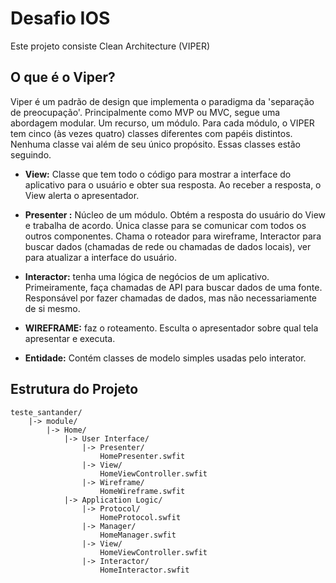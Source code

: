 # Desafio IOS
Este projeto consiste Clean Architecture (VIPER)

## O que é o Viper?
Viper é um padrão de design que implementa o paradigma da 'separação de preocupação'. Principalmente como MVP ou MVC, segue uma abordagem modular. Um recurso, um módulo. Para cada módulo, o VIPER tem cinco (às vezes quatro) classes diferentes com papéis distintos. Nenhuma classe vai além de seu único propósito. Essas classes estão seguindo.

* **View:** Classe que tem todo o código para mostrar a interface do aplicativo para o usuário e obter sua resposta. Ao receber a resposta, o View alerta o apresentador.

* **Presenter :**  Núcleo de um módulo. Obtém a resposta do usuário do View e trabalha de acordo. Única classe para se comunicar com todos os outros componentes. Chama o roteador para wireframe, Interactor para buscar dados (chamadas de rede ou chamadas de dados locais), ver para atualizar a interface do usuário.

* **Interactor:**  tenha uma lógica de negócios de um aplicativo. Primeiramente, faça chamadas de API para buscar dados de uma fonte. Responsável por fazer chamadas de dados, mas não necessariamente de si mesmo.

* **WIREFRAME:**  faz o roteamento. Esculta o apresentador sobre qual tela apresentar e executa.

* **Entidade:** Contém classes de modelo simples usadas pelo interator.

## Estrutura do Projeto

```
teste_santander/
    |-> module/
        |-> Home/
            |-> User Interface/
                |-> Presenter/
                    HomePresenter.swfit
                |-> View/
                    HomeViewController.swfit
                |-> Wireframe/
                    HomeWireframe.swfit
            |-> Application Logic/
                |-> Protocol/
                    HomeProtocol.swfit
                |-> Manager/
                    HomeManager.swfit
                |-> View/
                    HomeViewController.swfit
                |-> Interactor/
                    HomeInteractor.swfit
```

